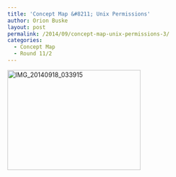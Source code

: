 ```yaml
---
title: 'Concept Map &#8211; Unix Permissions'
author: Orion Buske
layout: post
permalink: /2014/09/concept-map-unix-permissions-3/
categories:
  - Concept Map
  - Round 11/2
---
```

[<img class="alignnone size-medium wp-image-8845" alt="IMG_20140918_033915" src="http://teaching.software-carpentry.org/wp-content/uploads/2014/09/IMG_20140918_033915-300x225.jpg" width="300" height="225" />][1]

 [1]: http://teaching.software-carpentry.org/wp-content/uploads/2014/09/IMG_20140918_033915.jpg